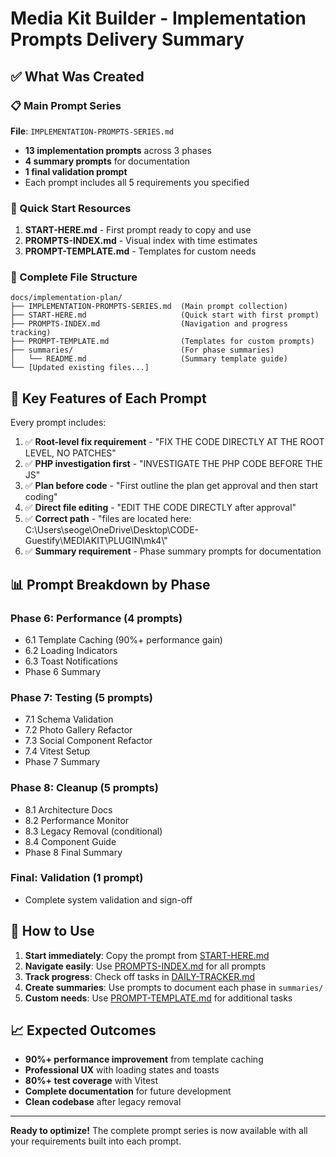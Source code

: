 # Media Kit Builder - Implementation Prompts Delivery Summary

## ✅ What Was Created

### 📋 Main Prompt Series
**File**: `IMPLEMENTATION-PROMPTS-SERIES.md`
- **13 implementation prompts** across 3 phases
- **4 summary prompts** for documentation
- **1 final validation prompt**
- Each prompt includes all 5 requirements you specified

### 🚀 Quick Start Resources
1. **START-HERE.md** - First prompt ready to copy and use
2. **PROMPTS-INDEX.md** - Visual index with time estimates
3. **PROMPT-TEMPLATE.md** - Templates for custom needs

### 📁 Complete File Structure
```
docs/implementation-plan/
├── IMPLEMENTATION-PROMPTS-SERIES.md  (Main prompt collection)
├── START-HERE.md                     (Quick start with first prompt)
├── PROMPTS-INDEX.md                  (Navigation and progress tracking)
├── PROMPT-TEMPLATE.md                (Templates for custom prompts)
├── summaries/                        (For phase summaries)
│   └── README.md                     (Summary template guide)
└── [Updated existing files...]
```

## 🎯 Key Features of Each Prompt

Every prompt includes:
1. ✅ **Root-level fix requirement** - "FIX THE CODE DIRECTLY AT THE ROOT LEVEL, NO PATCHES"
2. ✅ **PHP investigation first** - "INVESTIGATE THE PHP CODE BEFORE THE JS"
3. ✅ **Plan before code** - "First outline the plan get approval and then start coding"
4. ✅ **Direct file editing** - "EDIT THE CODE DIRECTLY after approval"
5. ✅ **Correct path** - "files are located here: C:\\Users\\seoge\\OneDrive\\Desktop\\CODE-Guestify\\MEDIAKIT\\PLUGIN\\mk4\\"
6. ✅ **Summary requirement** - Phase summary prompts for documentation

## 📊 Prompt Breakdown by Phase

### Phase 6: Performance (4 prompts)
- 6.1 Template Caching (90%+ performance gain)
- 6.2 Loading Indicators
- 6.3 Toast Notifications
- Phase 6 Summary

### Phase 7: Testing (5 prompts)
- 7.1 Schema Validation
- 7.2 Photo Gallery Refactor
- 7.3 Social Component Refactor
- 7.4 Vitest Setup
- Phase 7 Summary

### Phase 8: Cleanup (5 prompts)
- 8.1 Architecture Docs
- 8.2 Performance Monitor
- 8.3 Legacy Removal (conditional)
- 8.4 Component Guide
- Phase 8 Final Summary

### Final: Validation (1 prompt)
- Complete system validation and sign-off

## 🚀 How to Use

1. **Start immediately**: Copy the prompt from [START-HERE.md](./START-HERE.md)
2. **Navigate easily**: Use [PROMPTS-INDEX.md](./PROMPTS-INDEX.md) for all prompts
3. **Track progress**: Check off tasks in [DAILY-TRACKER.md](./DAILY-TRACKER.md)
4. **Create summaries**: Use prompts to document each phase in `summaries/`
5. **Custom needs**: Use [PROMPT-TEMPLATE.md](./PROMPT-TEMPLATE.md) for additional tasks

## 📈 Expected Outcomes

- **90%+ performance improvement** from template caching
- **Professional UX** with loading states and toasts
- **80%+ test coverage** with Vitest
- **Complete documentation** for future development
- **Clean codebase** after legacy removal

---

**Ready to optimize!** The complete prompt series is now available with all your requirements built into each prompt.